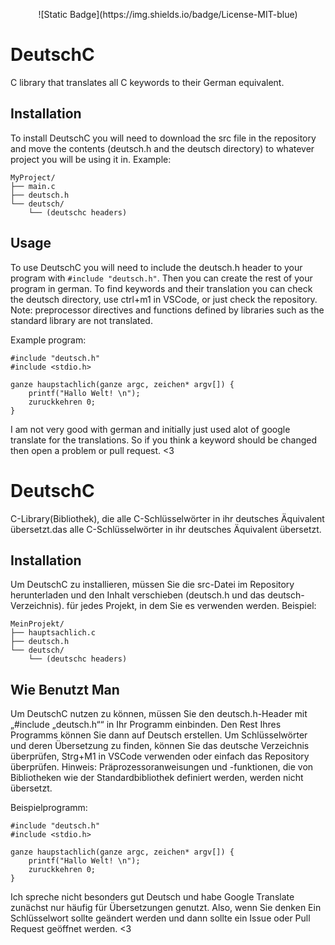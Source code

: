 <p align="center">
    ![Static Badge](https://img.shields.io/badge/License-MIT-blue)
</p>

# DeutschC
C library that translates all C keywords to their German equivalent.

## Installation
To install DeutschC you will need to download the src file in the repository and move the contents (deutsch.h and the deutsch directory)
to whatever project you will be using it in. Example:
```
MyProject/
├── main.c
├── deutsch.h
└── deutsch/
    └── (deutschc headers)
```

## Usage
To use DeutschC you will need to include the deutsch.h header to your program with ```#include "deutsch.h"```. Then you can create the rest of your program in german. To find keywords and their translation you can check the deutsch directory, use ctrl+m1 in VSCode, or just check the repository.
Note: preprocessor directives and functions defined by libraries such as the standard library are not translated.

Example program:
```
#include "deutsch.h"
#include <stdio.h>

ganze haupstachlich(ganze argc, zeichen* argv[]) {
    printf("Hallo Welt! \n");
    zuruckkehren 0;
}
```

I am not very good with german and initially just used alot of google translate for the translations. So if you think
a keyword should be changed then open a problem or pull request. <3

# DeutschC
C-Library(Bibliothek), die alle C-Schlüsselwörter in ihr deutsches Äquivalent übersetzt.das alle C-Schlüsselwörter in ihr deutsches Äquivalent übersetzt. 

## Installation
Um DeutschC zu installieren, müssen Sie die src-Datei im Repository herunterladen und den Inhalt verschieben (deutsch.h und das deutsch-Verzeichnis).
für jedes Projekt, in dem Sie es verwenden werden. Beispiel:
```
MeinProjekt/
├── hauptsachlich.c
├── deutsch.h
└── deutsch/
    └── (deutschc headers)
```

## Wie Benutzt Man
Um DeutschC nutzen zu können, müssen Sie den deutsch.h-Header mit „#include „deutsch.h““ in Ihr Programm einbinden. Den Rest Ihres Programms können Sie dann auf Deutsch erstellen. Um Schlüsselwörter und deren Übersetzung zu finden, können Sie das deutsche Verzeichnis überprüfen, Strg+M1 in VSCode verwenden oder einfach das Repository überprüfen.
Hinweis: Präprozessoranweisungen und -funktionen, die von Bibliotheken wie der Standardbibliothek definiert werden, werden nicht übersetzt.

Beispielprogramm:
```
#include "deutsch.h"
#include <stdio.h>

ganze haupstachlich(ganze argc, zeichen* argv[]) {
    printf("Hallo Welt! \n");
    zuruckkehren 0;
}
```

Ich spreche nicht besonders gut Deutsch und habe Google Translate zunächst nur häufig für Übersetzungen genutzt. Also, wenn Sie denken
Ein Schlüsselwort sollte geändert werden und dann sollte ein Issue oder Pull Request geöffnet werden. <3
